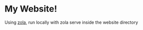 # My Website!

Using [zola](https://www.getzola.org/), run locally with zola serve inside the website directory